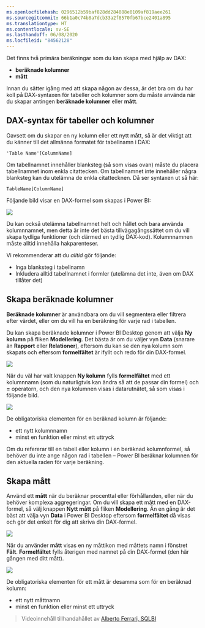 ```yaml
---
ms.openlocfilehash: 0296512b59baf828dd284088e0109af819aee261
ms.sourcegitcommit: 66b1a0c74b8a7dcb33a2f8570fb67bce2401a895
ms.translationtype: HT
ms.contentlocale: sv-SE
ms.lasthandoff: 06/08/2020
ms.locfileid: "84562128"
---
```

Det finns två primära beräkningar som du kan skapa med hjälp av DAX:

* **beräknade kolumner**
* **mått**

Innan du sätter igång med att skapa någon av dessa, är det bra om du har koll på DAX-syntaxen för tabeller och kolumner som du måste använda när du skapar antingen **beräknade kolumner** eller **mått**.

## <a name="dax-table-and-column-name-syntax"></a>DAX-syntax för tabeller och kolumner
Oavsett om du skapar en ny kolumn eller ett nytt mått, så är det viktigt att du känner till det allmänna formatet för tabellnamn i DAX:

    'Table Name'[ColumnName]

Om tabellnamnet innehåller blanksteg (så som visas ovan) måste du placera tabellnamnet inom enkla citattecken. Om tabellnamnet inte innehåller några blanksteg kan du utelämna de enkla citattecknen. Då ser syntaxen ut så här:

    TableName[ColumnName]

Följande bild visar en DAX-formel som skapas i Power BI:

![](media/7-2-dax-calculation-types/dax-calc-types_1.png)

Du kan också utelämna tabellnamnet helt och hållet och bara använda kolumnnamnet, men detta är inte det bästa tillvägagångssättet om du vill skapa tydliga funktioner (och därmed en tydlig DAX-kod). Kolumnnamnen måste alltid innehålla hakparenteser.

Vi rekommenderar att du *alltid* gör följande:

* Inga blanksteg i tabellnamn
* Inkludera alltid tabellnamnet i formler (utelämna det inte, även om DAX tillåter det)

## <a name="creating-calculated-columns"></a>Skapa beräknade kolumner
**Beräknade kolumner** är användbara om du vill segmentera eller filtrera efter värdet, eller om du vill ha en beräkning för varje rad i tabellen.

Du kan skapa beräknade kolumner i Power BI Desktop genom att välja **Ny kolumn** på fliken **Modellering**. Det bästa är om du väljer vyn **Data** (snarare än **Rapport** eller **Relationer**), eftersom du kan se den nya kolumn som skapats och eftersom **formelfältet** är ifyllt och redo för din DAX-formel.

![](media/7-2-dax-calculation-types/dax-calc-types_2a.png)

När du väl har valt knappen **Ny kolumn** fylls **formelfältet** med ett kolumnnamn (som du naturligtvis kan ändra så att de passar din formel) och **=** operatorn, och den nya kolumnen visas i datarutnätet, så som visas i följande bild.

![](media/7-2-dax-calculation-types/dax-calc-types_3.png)

De obligatoriska elementen för en beräknad kolumn är följande:

* ett nytt kolumnnamn
* minst en funktion eller minst ett uttryck

Om du refererar till en tabell eller kolumn i en beräknad kolumnformel, så behöver du inte ange någon rad i tabellen – Power BI beräknar kolumnen för den aktuella raden för varje beräkning.

## <a name="creating-measures"></a>Skapa mått
Använd ett **mått** när du beräknar procenttal eller förhållanden, eller när du behöver komplexa aggregeringar. Om du vill skapa ett mått med en DAX-formel, så välj knappen **Nytt mått** på fliken **Modellering**. Än en gång är det bäst att välja vyn **Data** i Power BI Desktop eftersom **formelfältet** då visas och gör det enkelt för dig att skriva din DAX-formel.

![](media/7-2-dax-calculation-types/dax-calc-types_4.png)

När du använder **mått** visas en ny måttikon med måttets namn i fönstret **Fält**. **Formelfältet** fylls återigen med namnet på din DAX-formel (den här gången med ditt mått).

![](media/7-2-dax-calculation-types/dax-calc-types_5.png)

De obligatoriska elementen för ett mått är desamma som för en beräknad kolumn:

* ett nytt måttnamn
* minst en funktion eller minst ett uttryck

> Videoinnehåll tillhandahållet av [Alberto Ferrari, SQLBI](https://www.sqlbi.com/learning-dax)
> 
> 

